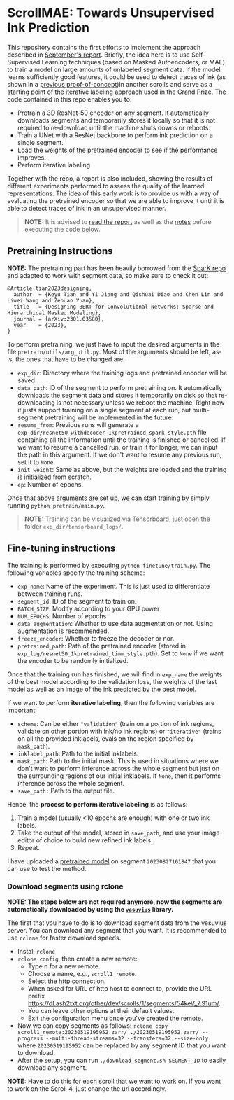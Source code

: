 
# ScrollMAE: Towards Unsupervised Ink Prediction

This repository contains the first efforts to implement the approach described in [September's report](https://drive.google.com/drive/folders/1S_3BDYpcudAJ2rthNzVqFqGo5GEAgEcr?usp=drive_link). Briefly, the idea here is to use Self-Supervised Learning techniques (based on Masked Autoencoders, or MAE) to train a model on large amounts of unlabeled segment data. If the model learns sufficiently good features, it could be used to detect traces of ink (as shown in a [previous proof-of-concept](https://github.com/jgcarrasco/dino-ink-detection))in another scrolls and serve as a starting point of the iterative labeling approach used in the Grand Prize. The code contained in this repo enables you to:
- Pretrain a 3D ResNet-50 encoder on any segment. It automatically downloads segments and temporarily stores it locally so that it is not required to re-download until the machine shuts downs or reboots.
- Train a UNet with a ResNet backbone to perform ink prediction on a single segment.
- Load the weights of the pretrained encoder to see if the performance improves.
- Perform iterative labeling

Together with the repo, a report is also included, showing the results of different experiments performed to assess the quality of the learned representations. The idea of this early work is to provide us with a way of evaluating the pretrained encoder so that we are able to improve it until it is able to detect traces of ink in an unsupervised manner.

> **NOTE:** It is advised to [read the report](./notes/october-report.pdf) as well as the [notes](./notes/notes.pdf) before executing the code below. 


## Pretraining Instructions

**NOTE:** The pretraining part has been heavily borrowed from the [SparK repo](https://github.com/keyu-tian/SparK) and adapted to work with segment data, so make sure to check it out:
```
@Article{tian2023designing,
  author  = {Keyu Tian and Yi Jiang and Qishuai Diao and Chen Lin and Liwei Wang and Zehuan Yuan},
  title   = {Designing BERT for Convolutional Networks: Sparse and Hierarchical Masked Modeling},
  journal = {arXiv:2301.03580},
  year    = {2023},
}
```

To perform pretraining, we just have to input the desired arguments in the file `pretrain/utils/arg_util.py`. Most of the arguments should be left, as-is, the ones that have to be changed are:

- `exp_dir`: Directory where the training logs and pretrained encoder will be saved.
- `data_path`: ID of the segment to perform pretraining on. It automatically downloads the segment data and stores it temporarily on disk so that re-downloading is not necessary unless we reboot the machine. Right now it justs support training on a single segment at each run, but multi-segment pretraining will be implemented in the future. 
- `resume_from`: Previous runs will generate a `exp_dir/resnet50_withdecoder_1kpretrained_spark_style.pth` file containing all the information until the training is finished or cancelled. If we want to resume a cancelled run, or train it for longer, we can input the path in this argument. If we don't want to resume any previous run, set it to `None`
- `init_weight`: Same as above, but the weights are loaded and the training is initialized from scratch.
- `ep`: Number of epochs. 

Once that above arguments are set up, we can start training by simply running `python pretrain/main.py`.

> **NOTE:** Training can be visualized via Tensorboard, just open the folder `exp_dir/tensorboard_logs/`.

## Fine-tuning instructions

The training is performed by executing `python finetune/train.py`. The following variables specify the training scheme:

- `exp_name`: Name of the experiment. This is just used to differentiate between training runs.
- `segment_id`: ID of the segment to train on.
- `BATCH_SIZE`: Modify according to your GPU power
- `NUM_EPOCHS`: Number of epochs
- `data_augmentation`: Whether to use data augmentation or not. Using augmentation is recommended.
- `freeze_encoder`: Whether to freeze the decoder or nor.
- `pretrained_path`: Path of the pretrained encoder (stored in `exp_log/resnet50_1kpretrained_timm_style.pth`). Set to `None` if we want the encoder to be randomly initialized.

Once that the training run has finished, we will find in `exp_name` the weights of the best model according to the validation loss, the weights of the last model as well as an image of the ink predicted by the best model.

If we want to perform **iterative labeling**, then the following variables are important:
- `scheme`: Can be either `"validation"` (train on a portion of ink regions, validate on other portion with ink/no ink regions) or `"iterative"` (trains on all the provided inklabels, evals on the region specified by `mask_path`).
- `inklabel_path`: Path to the initial inklabels.
- `mask_path`: Path to the initial mask. This is used in situations where we don't want to perform inference across the whole segment but just on the surrounding regions of our initial inklabels. If `None`, then it performs inference across the whole segment.
- `save_path:` Path to the output file.

Hence, the **process to perform iterative labeling** is as follows:
1. Train a model (usually <10 epochs are enough) with one or two ink labels.
2. Take the output of the model, stored in `save_path`, and use your image editor of choice to build new refined ink labels.
3. Repeat.

I have uploaded a [pretrained model](https://drive.google.com/file/d/1EW6_pXom5uS-YoD9flvnXd9Dp5ZZUw-W/view?usp=drive_link) on segment `20230827161847` that you can use to test the method.


### Download segments using rclone

**NOTE: The steps below are not required anymore, now the segments are automatically downloaded by using the [`vesuvius`](https://github.com/ScrollPrize/vesuvius) library.**

The first that you have to do is to download segment data from the vesuvius server. You can download any segment that you want. It is recommended to use `rclone` for faster download speeds.

- Install `rclone`
- `rclone config`, then create a new remote:
    - Type n for a new remote.
    - Choose a name, e.g., `scroll1_remote`.
    - Select the http connection.
    - When asked for URL of http host to connect to, provide the URL prefix https://dl.ash2txt.org/other/dev/scrolls/1/segments/54keV_7.91um/.
    - You can leave other options at their default values.
    - Exit the configuration menu once you've created the remote.
- Now we can copy segments as follows: `rclone copy scroll1_remote:20230519195952.zarr/ ./20230519195952.zarr/ --progress --multi-thread-streams=32 --transfers=32 --size-only` where `20230519195952` can be replaced by any segment ID that you want to download.
- After the setup, you can run `./download_segment.sh SEGMENT_ID` to easily download any segment.

**NOTE:** Have to do this for each scroll that we want to work on. If you want to work on the Scroll 4, just change the url accordingly.




